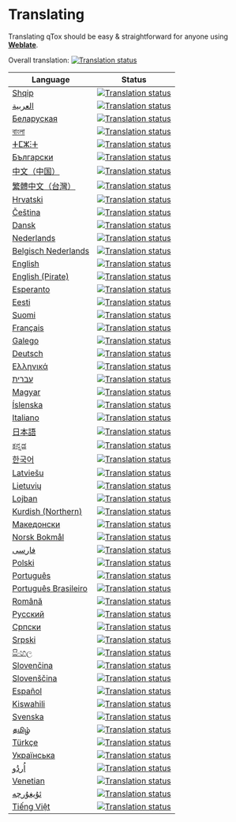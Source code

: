 # Translating

Translating qTox should be easy & straightforward for anyone using
[**Weblate**](https://hosted.weblate.org/projects/qtox/qtox/).

Overall translation: [![Translation status](https://hosted.weblate.org/widgets/qtox/-/svg-badge.svg)](https://hosted.weblate.org/engage/qtox/?utm_source=widget)

| Language                                                              | Status                                                                                                                                                        |
| --------------------------------------------------------------------- | ------------------------------------------------------------------------------------------------------------------------------------------------------------- |
| [Shqip](https://hosted.weblate.org/engage/qtox/sq/)                   | [![Translation status](https://hosted.weblate.org/widgets/qtox/sq/svg-badge.svg)](https://hosted.weblate.org/engage/qtox/sq/?utm_source=widget)               |
| [العربية](https://hosted.weblate.org/engage/qtox/ar/)                 | [![Translation status](https://hosted.weblate.org/widgets/qtox/ar/svg-badge.svg)](https://hosted.weblate.org/engage/qtox/ar/?utm_source=widget)               |
| [Беларуская](https://hosted.weblate.org/engage/qtox/be/)              | [![Translation status](https://hosted.weblate.org/widgets/qtox/be/svg-badge.svg)](https://hosted.weblate.org/engage/qtox/be/?utm_source=widget)               |
| [বাংলা](https://hosted.weblate.org/engage/qtox/bn/)                   | [![Translation status](https://hosted.weblate.org/widgets/qtox/bn/svg-badge.svg)](https://hosted.weblate.org/engage/qtox/bn/?utm_source=widget)               |
| [ⵜⵎⵣⵗⵜ](https://hosted.weblate.org/engage/qtox/ber/)                  | [![Translation status](https://hosted.weblate.org/widgets/qtox/ber/svg-badge.svg)](https://hosted.weblate.org/engage/qtox/ber/?utm_source=widget)             |
| [Български](https://hosted.weblate.org/engage/qtox/bg/)               | [![Translation status](https://hosted.weblate.org/widgets/qtox/bg/svg-badge.svg)](https://hosted.weblate.org/engage/qtox/bg/?utm_source=widget)               |
| [中文（中国）](https://hosted.weblate.org/engage/qtox/zh_Hans/)       | [![Translation status](https://hosted.weblate.org/widgets/qtox/zh_Hans/svg-badge.svg)](https://hosted.weblate.org/engage/qtox/zh_Hans/?utm_source=widget)     |
| [繁體中文（台灣）](https://hosted.weblate.org/engage/qtox/zh_Hant/)   | [![Translation status](https://hosted.weblate.org/widgets/qtox/zh_Hant/svg-badge.svg)](https://hosted.weblate.org/engage/qtox/zh_Hant/?utm_source=widget)     |
| [Hrvatski](https://hosted.weblate.org/engage/qtox/hr/)                | [![Translation status](https://hosted.weblate.org/widgets/qtox/hr/svg-badge.svg)](https://hosted.weblate.org/engage/qtox/hr/?utm_source=widget)               |
| [Čeština](https://hosted.weblate.org/engage/qtox/cs/)                 | [![Translation status](https://hosted.weblate.org/widgets/qtox/cs/svg-badge.svg)](https://hosted.weblate.org/engage/qtox/cs/?utm_source=widget)               |
| [Dansk](https://hosted.weblate.org/engage/qtox/da/)                   | [![Translation status](https://hosted.weblate.org/widgets/qtox/da/svg-badge.svg)](https://hosted.weblate.org/engage/qtox/da/?utm_source=widget)               |
| [Nederlands](https://hosted.weblate.org/engage/qtox/nl/)              | [![Translation status](https://hosted.weblate.org/widgets/qtox/nl/svg-badge.svg)](https://hosted.weblate.org/engage/qtox/nl/?utm_source=widget)               |
| [Belgisch Nederlands](https://hosted.weblate.org/engage/qtox/nl_BE/)  | [![Translation status](https://hosted.weblate.org/widgets/qtox/nl_BE/svg-badge.svg)](https://hosted.weblate.org/engage/qtox/nl_BE/?utm_source=widget)         |
| [English](https://hosted.weblate.org/engage/qtox/en/)                 | [![Translation status](https://hosted.weblate.org/widgets/qtox/en/svg-badge.svg)](https://hosted.weblate.org/engage/qtox/en/?utm_source=widget)               |
| [English (Pirate)](https://hosted.weblate.org/engage/qtox/en@pirate/) | [![Translation status](https://hosted.weblate.org/widgets/qtox/en@pirate/svg-badge.svg)](https://hosted.weblate.org/engage/qtox/en@pirate/?utm_source=widget) |
| [Esperanto](https://hosted.weblate.org/engage/qtox/eo/)               | [![Translation status](https://hosted.weblate.org/widgets/qtox/eo/svg-badge.svg)](https://hosted.weblate.org/engage/qtox/eo/?utm_source=widget)               |
| [Eesti](https://hosted.weblate.org/engage/qtox/et/)                   | [![Translation status](https://hosted.weblate.org/widgets/qtox/et/svg-badge.svg)](https://hosted.weblate.org/engage/qtox/et/?utm_source=widget)               |
| [Suomi](https://hosted.weblate.org/engage/qtox/fi/)                   | [![Translation status](https://hosted.weblate.org/widgets/qtox/fi/svg-badge.svg)](https://hosted.weblate.org/engage/qtox/fi/?utm_source=widget)               |
| [Français](https://hosted.weblate.org/engage/qtox/fr/)                | [![Translation status](https://hosted.weblate.org/widgets/qtox/fr/svg-badge.svg)](https://hosted.weblate.org/engage/qtox/fr/?utm_source=widget)               |
| [Galego](https://hosted.weblate.org/engage/qtox/gl/)                  | [![Translation status](https://hosted.weblate.org/widgets/qtox/gl/svg-badge.svg)](https://hosted.weblate.org/engage/qtox/gl/?utm_source=widget)               |
| [Deutsch](https://hosted.weblate.org/engage/qtox/de/)                 | [![Translation status](https://hosted.weblate.org/widgets/qtox/de/svg-badge.svg)](https://hosted.weblate.org/engage/qtox/de/?utm_source=widget)               |
| [Ελληνικά](https://hosted.weblate.org/engage/qtox/el/)                | [![Translation status](https://hosted.weblate.org/widgets/qtox/el/svg-badge.svg)](https://hosted.weblate.org/engage/qtox/el/?utm_source=widget)               |
| [עברית](https://hosted.weblate.org/engage/qtox/he/)                   | [![Translation status](https://hosted.weblate.org/widgets/qtox/he/svg-badge.svg)](https://hosted.weblate.org/engage/qtox/he/?utm_source=widget)               |
| [Magyar](https://hosted.weblate.org/engage/qtox/hu/)                  | [![Translation status](https://hosted.weblate.org/widgets/qtox/hu/svg-badge.svg)](https://hosted.weblate.org/engage/qtox/hu/?utm_source=widget)               |
| [Íslenska](https://hosted.weblate.org/engage/qtox/is/)                | [![Translation status](https://hosted.weblate.org/widgets/qtox/is/svg-badge.svg)](https://hosted.weblate.org/engage/qtox/is/?)                                |
| [Italiano](https://hosted.weblate.org/engage/qtox/it/)                | [![Translation status](https://hosted.weblate.org/widgets/qtox/it/svg-badge.svg)](https://hosted.weblate.org/engage/qtox/it/?utm_source=widget)               |
| [日本語](https://hosted.weblate.org/engage/qtox/ja/)                  | [![Translation status](https://hosted.weblate.org/widgets/qtox/ja/svg-badge.svg)](https://hosted.weblate.org/engage/qtox/ja/?utm_source=widget)               |
| [ಕನ್ನಡ](https://hosted.weblate.org/engage/qtox/kn/)                   | [![Translation status](https://hosted.weblate.org/widgets/qtox/kn/svg-badge.svg)](https://hosted.weblate.org/engage/qtox/kn/?utm_source=widget)               |
| [한국어](https://hosted.weblate.org/engage/qtox/ko/)                  | [![Translation status](https://hosted.weblate.org/widgets/qtox/ko/svg-badge.svg)](https://hosted.weblate.org/engage/qtox/ko/?utm_source=widget)               |
| [Latviešu](https://hosted.weblate.org/engage/qtox/lv/)                | [![Translation status](https://hosted.weblate.org/widgets/qtox/lv/svg-badge.svg)](https://hosted.weblate.org/engage/qtox/lv/?utm_source=widget)               |
| [Lietuvių](https://hosted.weblate.org/engage/qtox/lt/)                | [![Translation status](https://hosted.weblate.org/widgets/qtox/lt/svg-badge.svg)](https://hosted.weblate.org/engage/qtox/lt/?utm_source=widget)               |
| [Lojban](https://hosted.weblate.org/engage/qtox/jbo/)                 | [![Translation status](https://hosted.weblate.org/widgets/qtox/jbo/svg-badge.svg)](https://hosted.weblate.org/engage/qtox/jbo/?utm_source=widget)             |
| [Kurdish (Northern)](https://hosted.weblate.org/engage/qtox/kmr/)     | [![Translation status](https://hosted.weblate.org/widgets/qtox/kmr/svg-badge.svg)](https://hosted.weblate.org/engage/qtox/kmr/?utm_source=widget)             |
| [Македонски](https://hosted.weblate.org/engage/qtox/mk/)              | [![Translation status](https://hosted.weblate.org/widgets/qtox/mk/svg-badge.svg)](https://hosted.weblate.org/engage/qtox/mk/?utm_source=widget)               |
| [Norsk Bokmål](https://hosted.weblate.org/engage/qtox/nb_NO/)         | [![Translation status](https://hosted.weblate.org/widgets/qtox/nb_NO/svg-badge.svg)](https://hosted.weblate.org/engage/qtox/nb_NO/?utm_source=widget)         |
| [فارسی](https://hosted.weblate.org/engage/qtox/fa/)                   | [![Translation status](https://hosted.weblate.org/widgets/qtox/fa/svg-badge.svg)](https://hosted.weblate.org/engage/qtox/fa/?utm_source=widget)               |
| [Polski](https://hosted.weblate.org/engage/qtox/pl/)                  | [![Translation status](https://hosted.weblate.org/widgets/qtox/pl/svg-badge.svg)](https://hosted.weblate.org/engage/qtox/pl/?utm_source=widget)               |
| [Português](https://hosted.weblate.org/engage/qtox/pt/)               | [![Translation status](https://hosted.weblate.org/widgets/qtox/pt/svg-badge.svg)](https://hosted.weblate.org/engage/qtox/pt/?utm_source=widget)               |
| [Português Brasileiro](https://hosted.weblate.org/engage/qtox/pt_BR/) | [![Translation status](https://hosted.weblate.org/widgets/qtox/pt_BR/svg-badge.svg)](https://hosted.weblate.org/engage/qtox/pt_BR/?utm_source=widget)         |
| [Română](https://hosted.weblate.org/engage/qtox/ro/)                  | [![Translation status](https://hosted.weblate.org/widgets/qtox/ro/svg-badge.svg)](https://hosted.weblate.org/engage/qtox/ro/?utm_source=widget)               |
| [Русский](https://hosted.weblate.org/engage/qtox/ru/)                 | [![Translation status](https://hosted.weblate.org/widgets/qtox/ru/svg-badge.svg)](https://hosted.weblate.org/engage/qtox/ru/?utm_source=widget)               |
| [Српски](https://hosted.weblate.org/engage/qtox/sr/)                  | [![Translation status](https://hosted.weblate.org/widgets/qtox/sr/svg-badge.svg)](https://hosted.weblate.org/engage/qtox/sr/?utm_source=widget)               |
| [Srpski](https://hosted.weblate.org/engage/qtox/sr_Latn/)             | [![Translation status](https://hosted.weblate.org/widgets/qtox/sr_Latn/svg-badge.svg)](https://hosted.weblate.org/engage/qtox/sr_Latn/?utm_source=widget)     |
| [සිංහල](https://hosted.weblate.org/engage/qtox/si/)                   | [![Translation status](https://hosted.weblate.org/widgets/qtox/si/svg-badge.svg)](https://hosted.weblate.org/engage/qtox/si/?utm_source=widget)               |
| [Slovenčina](https://hosted.weblate.org/engage/qtox/sk/)              | [![Translation status](https://hosted.weblate.org/widgets/qtox/sk/svg-badge.svg)](https://hosted.weblate.org/engage/qtox/sk/?utm_source=widget)               |
| [Slovenščina](https://hosted.weblate.org/engage/qtox/sl/)             | [![Translation status](https://hosted.weblate.org/widgets/qtox/sl/svg-badge.svg)](https://hosted.weblate.org/engage/qtox/sl/?utm_source=widget)               |
| [Español](https://hosted.weblate.org/engage/qtox/es/)                 | [![Translation status](https://hosted.weblate.org/widgets/qtox/es/svg-badge.svg)](https://hosted.weblate.org/engage/qtox/es/?utm_source=widget)               |
| [Kiswahili](https://hosted.weblate.org/engage/qtox/sw/)               | [![Translation status](https://hosted.weblate.org/widgets/qtox/sw/svg-badge.svg)](https://hosted.weblate.org/engage/qtox/sw/?utm_source=widget)               |
| [Svenska](https://hosted.weblate.org/engage/qtox/sv/)                 | [![Translation status](https://hosted.weblate.org/widgets/qtox/sv/svg-badge.svg)](https://hosted.weblate.org/engage/qtox/sv/?utm_source=widget)               |
| [தமிழ்](https://hosted.weblate.org/engage/qtox/ta/)                   | [![Translation status](https://hosted.weblate.org/widgets/qtox/ta/svg-badge.svg)](https://hosted.weblate.org/engage/qtox/ta/?utm_source=widget)               |
| [Türkçe](https://hosted.weblate.org/engage/qtox/tr/)                  | [![Translation status](https://hosted.weblate.org/widgets/qtox/tr/svg-badge.svg)](https://hosted.weblate.org/engage/qtox/tr/?utm_source=widget)               |
| [Українська](https://hosted.weblate.org/engage/qtox/uk/)              | [![Translation status](https://hosted.weblate.org/widgets/qtox/uk/svg-badge.svg)](https://hosted.weblate.org/engage/qtox/uk/?utm_source=widget)               |
| [اُردُو](https://hosted.weblate.org/engage/qtox/ur/)                  | [![Translation status](https://hosted.weblate.org/widgets/qtox/ur/svg-badge.svg)](https://hosted.weblate.org/engage/qtox/ur/?utm_source=widget)               |
| [Venetian](https://hosted.weblate.org/engage/qtox/vec/)               | [![Translation status](https://hosted.weblate.org/widgets/qtox/vec/svg-badge.svg)](https://hosted.weblate.org/engage/qtox/vec/?utm_source=widget)             |
| [ئۇيغۇرچە](https://hosted.weblate.org/engage/qtox/ug/)                | [![Translation status](https://hosted.weblate.org/widgets/qtox/ug/svg-badge.svg)](https://hosted.weblate.org/engage/qtox/ug/?utm_source=widget)               |
| [Tiếng Việt](https://hosted.weblate.org/engage/qtox/vi/)              | [![Translation status](https://hosted.weblate.org/widgets/qtox/vi/svg-badge.svg)](https://hosted.weblate.org/engage/qtox/vi/?utm_source=widget)               |

